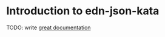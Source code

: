 # Introduction to edn-json-kata

TODO: write [great documentation](http://jacobian.org/writing/great-documentation/what-to-write/)
